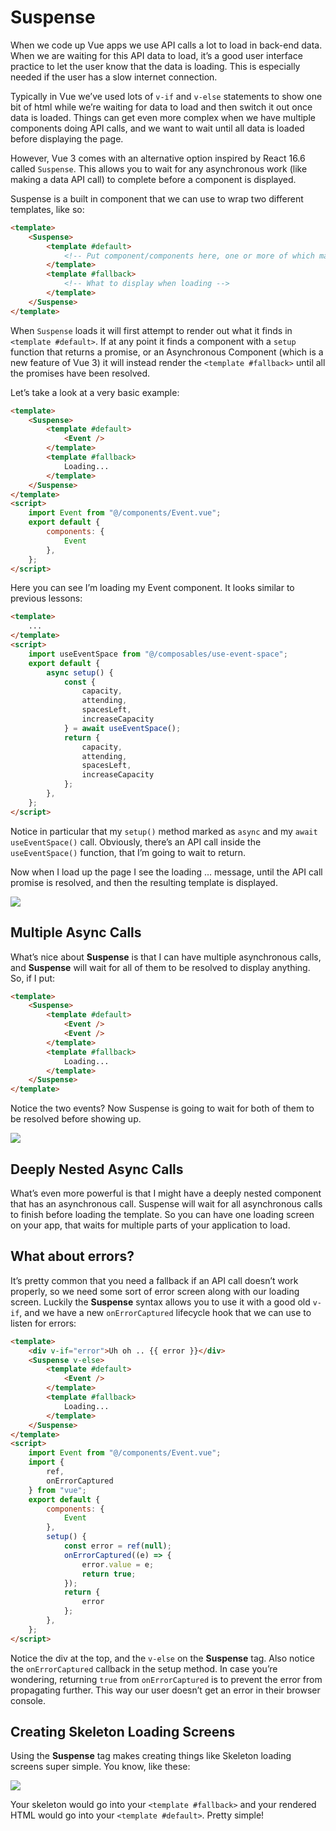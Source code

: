 # Suspense

When we code up Vue apps we use API calls a lot to load in back-end data. When we are waiting for this API data to load, it’s a good user interface practice to let the user know that the data is loading. This is especially needed if the user has a slow internet connection.

Typically in Vue we’ve used lots of `v-if` and `v-else` statements to show one bit of html while we’re waiting for data to load and then switch it out once data is loaded. Things can get even more complex when we have multiple components doing API calls, and we want to wait until all data is loaded before displaying the page.

However, Vue 3 comes with an alternative option inspired by React 16.6 called `Suspense`. This allows you to wait for any asynchronous work (like making a data API call) to complete before a component is displayed.

Suspense is a built in component that we can use to wrap two different templates, like so:

```html
<template>
    <Suspense>
        <template #default>
            <!-- Put component/components here, one or more of which makes an asychronous call -->
        </template>
        <template #fallback>
            <!-- What to display when loading -->
        </template>
    </Suspense>
</template>
```

When `Suspense` loads it will first attempt to render out what it finds in `<template #default>`. If at any point it finds a component with a `setup` function that returns a promise, or an Asynchronous Component (which is a new feature of Vue 3) it will instead render the `<template #fallback>` until all the promises have been resolved.

Let’s take a look at a very basic example:

```html
<template>
    <Suspense>
        <template #default>
            <Event />
        </template>
        <template #fallback>
            Loading...
        </template>
    </Suspense>
</template>
<script>
    import Event from "@/components/Event.vue";
    export default {
        components: {
            Event
        },
    };
</script>
```

Here you can see I’m loading my Event component. It looks similar to previous lessons:

```html
<template>
    ...
</template>
<script>
    import useEventSpace from "@/composables/use-event-space";
    export default {
        async setup() {
            const {
                capacity,
                attending,
                spacesLeft,
                increaseCapacity
            } = await useEventSpace();
            return {
                capacity,
                attending,
                spacesLeft,
                increaseCapacity
            };
        },
    };
</script>
```

Notice in particular that my `setup()` method marked as `async` and my `await useEventSpace()` call. Obviously, there’s an API call inside the `useEventSpace()` function, that I’m going to wait to return.

Now when I load up the page I see the loading … message, until the API call promise is resolved, and then the resulting template is displayed.

![](https://firebasestorage.googleapis.com/v0/b/vue-mastery.appspot.com/o/flamelink%2Fmedia%2F01-suspense-opt.gif?alt=media&token=05c4aacb-02fb-4830-a5bd-37607bd5ab36)

## Multiple Async Calls

What’s nice about **Suspense** is that I can have multiple asynchronous calls, and **Suspense** will wait for all of them to be resolved to display anything. So, if I put:

```html
<template>
    <Suspense>
        <template #default>
            <Event />
            <Event />
        </template>
        <template #fallback>
            Loading...
        </template>
    </Suspense>
</template>
```

Notice the two events? Now Suspense is going to wait for both of them to be resolved before showing up.

![](https://firebasestorage.googleapis.com/v0/b/vue-mastery.appspot.com/o/flamelink%2Fmedia%2F02-two-events-opt.gif?alt=media&token=401523be-1157-4506-a2b5-92e3046d03af)

## Deeply Nested Async Calls

What’s even more powerful is that I might have a deeply nested component that has an asynchronous call. Suspense will wait for all asynchronous calls to finish before loading the template. So you can have one loading screen on your app, that waits for multiple parts of your application to load.

## What about errors?

It’s pretty common that you need a fallback if an API call doesn’t work properly, so we need some sort of error screen along with our loading screen. Luckily the **Suspense** syntax allows you to use it with a good old `v-if`, and we have a new `onErrorCaptured` lifecycle hook that we can use to listen for errors:

```html
<template>
    <div v-if="error">Uh oh .. {{ error }}</div>
    <Suspense v-else>
        <template #default>
            <Event />
        </template>
        <template #fallback>
            Loading...
        </template>
    </Suspense>
</template>
<script>
    import Event from "@/components/Event.vue";
    import {
        ref,
        onErrorCaptured
    } from "vue";
    export default {
        components: {
            Event
        },
        setup() {
            const error = ref(null);
            onErrorCaptured((e) => {
                error.value = e;
                return true;
            });
            return {
                error
            };
        },
    };
</script>
```

Notice the div at the top, and the `v-else` on the **Suspense** tag. Also notice the `onErrorCaptured` callback in the setup method. In case you’re wondering, returning `true` from `onErrorCaptured` is to prevent the error from propagating further. This way our user doesn’t get an error in their browser console.

## Creating Skeleton Loading Screens

Using the **Suspense** tag makes creating things like Skeleton loading screens super simple. You know, like these:

![](https://firebasestorage.googleapis.com/v0/b/vue-mastery.appspot.com/o/flamelink%2Fmedia%2F03-suspense.opt.gif?alt=media&token=5d0b0a47-fe62-4997-8aab-751c6c377b8d)

Your skeleton would go into your `<template #fallback>` and your rendered HTML would go into your `<template #default>`. Pretty simple!

